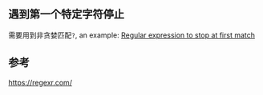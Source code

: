 ## 遇到第一个特定字符停止

需要用到非贪婪匹配`?`, an example: [Regular expression to stop at first match](https://stackoverflow.com/questions/2503413/regular-expression-to-stop-at-first-match)




## 参考
https://regexr.com/

